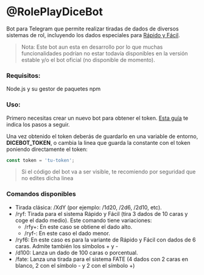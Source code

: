 # @RolePlayDiceBot

Bot para Telegram que permite realizar tiradas de dados de diversos sistemas de rol, incluyendo los dados especiales para [Rápido y Fácil](http://www.rapidoyfacil.es/).

> Nota: Este bot aun esta en desarrollo por lo que muchas funcionalidades podrían no estar todavía disponibles en la versión estable y/o el bot oficial (no disponible de momento).

### Requisitos:

Node.js y su gestor de paquetes npm

### Uso:

Primero necesitas crear un nuevo bot para obtener el token. [Esta guía](https://tecnonucleous.com/2020/02/13/como-generar-el-token-de-nuestro-bot-con-botfather/) te indica los pasos a seguir.

Una vez obtenido el token deberás de guardarlo en una variable de entorno, **DICEBOT_TOKEN**, o cambia la linea que guarda la constante con el token poniendo directamente el token:

```js
const token = 'tu-token';
```

> Si el código del bot va a ser visible, te recomiendo por seguridad que no edites dicha linea

### Comandos disponibles

* Tirada clásica: /XdY (por ejemplo: /1d20, /2d6, /2d10, etc).
* /ryf: Tirada para el sistema Rápido y Fácil (tira 3 dados de 10 caras y coge el dado medio). Este comando tiene variaciones:
  * /rfy+: En este caso se obtiene el dado alto.
  * /ryf-: En este caso el dado menor.
* /ryf6: En este caso es para la variante de Rápido y Fácil con dados de 6 caras. Admite también los símbolos + y -
* /d100: Lanza un dado de 100 caras o porcentual.
* /fate: Lanza una tirada para el sistema FATE (4 dados con 2 caras en blanco, 2 con el símbolo - y 2 con el símbolo +)